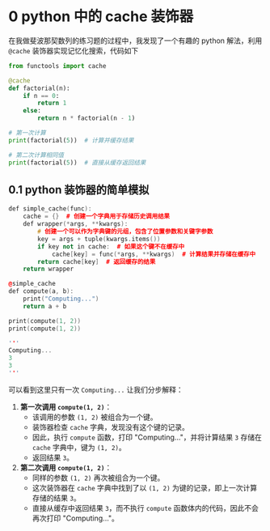 # 0 python 中的 cache 装饰器

在我做斐波那契数列的练习题的过程中，我发现了一个有趣的 python 解法，利用 `@cache` 装饰器实现记忆化搜索，代码如下

```python
from functools import cache

@cache
def factorial(n):
    if n == 0:
        return 1
    else:
        return n * factorial(n - 1)

# 第一次计算
print(factorial(5))  # 计算并缓存结果

# 第二次计算相同值
print(factorial(5))  # 直接从缓存返回结果
```

## 0.1 python 装饰器的简单模拟

```cpp showLineNumbers {11-20}
def simple_cache(func):
    cache = {}  # 创建一个字典用于存储历史调用结果
    def wrapper(*args, **kwargs):
        # 创建一个可以作为字典键的元组，包含了位置参数和关键字参数
        key = args + tuple(kwargs.items())
        if key not in cache:  # 如果这个键不在缓存中
            cache[key] = func(*args, **kwargs)  # 计算结果并存储在缓存中
        return cache[key]  # 返回缓存的结果
    return wrapper

@simple_cache
def compute(a, b):
    print("Computing...")
    return a + b

print(compute(1, 2))
print(compute(1, 2))

'''
Computing...
3
3
'''
```

可以看到这里只有一次 `Computing...` 
让我们分步解释：
1. **第一次调用 `compute(1, 2)`**：
    - 该调用的参数 `(1, 2)` 被组合为一个键。
    - 装饰器检查 `cache` 字典，发现没有这个键的记录。
    - 因此，执行 `compute` 函数，打印 "Computing..."，并将计算结果 `3` 存储在 `cache` 字典中，键为 `(1, 2)`。
    - 返回结果 `3`。
2. **第二次调用 `compute(1, 2)`**：
    - 同样的参数 `(1, 2)` 再次被组合为一个键。
    - 这次装饰器在 `cache` 字典中找到了以 `(1, 2)` 为键的记录，即上一次计算存储的结果 `3`。
    - 直接从缓存中返回结果 `3`，而不执行 `compute` 函数体内的代码，因此不会再次打印 "Computing..."。


